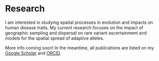 # Research

I am interested in studying spatial processes in evolution and impacts on human disease traits. My current research focuses on the impact of geographic sampling and dispersal on rare variant ascertainment and models for the spatial spread of adaptive alleles. 

More info coming soon! In the meantime, all publications are listed on my [Google Scholar](https://scholar.google.com/citations?user=g0daNV8AAAAJ&hl=en) and [ORCID](https://orcid.org/0000-0002-1062-1228).

